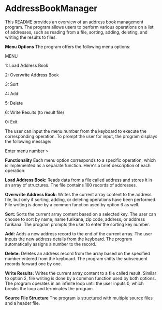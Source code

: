 # AddressBookManager

This README provides an overview of an address book management program. The program allows users to perform various operations on a list of addresses, such as reading from a file, sorting, adding, deleting, and writing the results to files.

**Menu Options**
The program offers the following menu options:

MENU

1: Load Address Book

2: Overwrite Address Book

3: Sort

4: Add

5: Delete

6: Write Results (to result file)

0: Exit


The user can input the menu number from the keyboard to execute the corresponding operation. 
To prompt the user for input, the program displays the following message:

Enter menu number >

**Functionality**
Each menu option corresponds to a specific operation, which is implemented as a separate function. Here's a brief description of each operation:

**Load Address Book:** Reads data from a file called address and stores it in an array of structures. The file contains 100 records of addresses.

**Overwrite Address Book:** Writes the current array content to the address file, but only if sorting, adding, or deleting operations have been performed. File writing is done by a common function used by option 6 as well.

**Sort:** Sorts the current array content based on a selected key. The user can choose to sort by name, name furikana, zip code, address, or address furikana. The program prompts the user to enter the sorting key number.

**Add:** Adds a new address record to the end of the current array. The user inputs the new address details from the keyboard. The program automatically assigns a number to the record.

**Delete:** Deletes an address record from the array based on the specified number entered from the keyboard. The program shifts the subsequent records forward one by one.

**Write Results:** Writes the current array content to a file called result. Similar to option 2, file writing is done by a common function used by both options.
The program operates in an infinite loop until the user inputs 0, which breaks the loop and terminates the program.

**Source File Structure**
The program is structured with multiple source files and a header file. 
